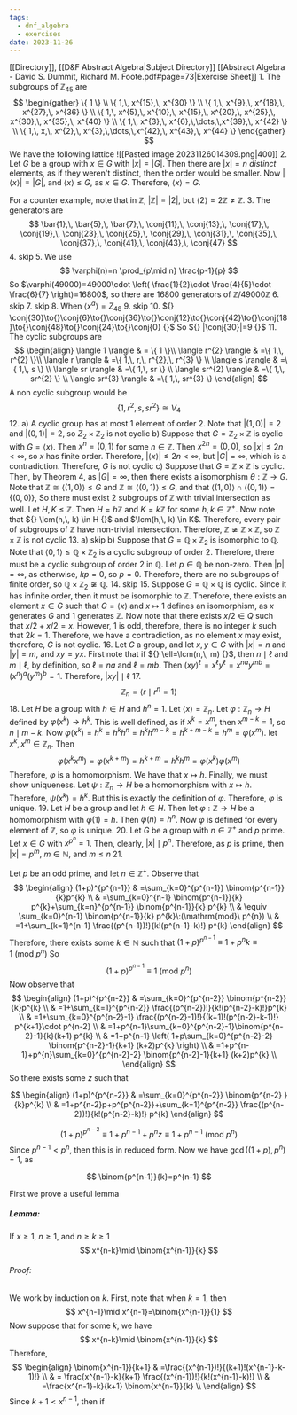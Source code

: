 ```yaml
---
tags:
  - dnf_algebra
  - exercises
date: 2023-11-26
---
```

[[Directory]], [[D&F Abstract Algebra|Subject Directory]]
[[Abstract Algebra - David S. Dummit, Richard M. Foote.pdf#page=73|Exercise Sheet]]
1. 
The subgroups of ${} \mathbb{Z}_{45} {}$ are 
$$
\begin{gather}
\{ 1 \} \\
\{ 1,\, x^{15},\, x^{30} \} \\
\{ 1,\, x^{9},\, x^{18},\, x^{27},\, x^{36} \} \\
\{ 1,\, x^{5},\, x^{10},\, x^{15},\, x^{20},\, x^{25},\, x^{30},\, x^{35},\, x^{40} \} \\
\{ 1,\, x^{3},\, x^{6},\,\dots,\,x^{39},\, x^{42} \} \\
\{ 1,\, x,\, x^{2},\, x^{3},\,\dots,\,x^{42},\, x^{43},\, x^{44} \}
\end{gather}
$$
We have the following lattice
![[Pasted image 20231126014309.png|400]]
2. 
Let $G$ be a group with ${} x \in G$ with ${} |x|=|G|$. Then there are $|x|=n$ *distinct* elements, as if they weren't distinct, then the order would be smaller. Now ${} |\langle x \rangle |=|G| {}$, and ${} \langle x \rangle \leq G$, as $x \in G.$ Therefore, ${} \langle x \rangle  {}=G$.

For a counter example, note that in $\mathbb{Z} {}$, ${} |\mathbb{Z}|=|2| {}$, but ${} \langle 2 \rangle =2\mathbb{Z}\neq \mathbb{Z} {}$.
3. 
The generators are 
$$
\bar{1},\, \bar{5},\, \bar{7},\, \conj{11},\, \conj{13},\, \conj{17},\,  \conj{19},\,  \conj{23},\, \conj{25},\, \conj{29},\, \conj{31},\, \conj{35},\, \conj{37},\, \conj{41},\, \conj{43},\, \conj{47}
$$
4. skip
5. 
We use
$$
\varphi(n)=n \prod_{p\mid n} \frac{p-1}{p}
$$
So $\varphi(49000)=49000\cdot \left( \frac{1}{2}\cdot \frac{4}{5}\cdot \frac{6}{7} \right)=16800$, so there are ${} 16800 {}$ generators of ${} \mathbb{Z} /49000\mathbb{Z}$
6. skip
7. skip
8. 
When ${} \langle x^{a} \rangle =Z_{48} {}$
9. skip
10. 
${} \conj{30}\to{}\conj{6}\to{}\conj{36}\to{}\conj{12}\to{}\conj{42}\to{}\conj{18}\to{}\conj{48}\to{}\conj{24}\to{}\conj{0} {}$
So ${} |\conj{30}|=9 {}$
11. 
The cyclic subgroups are
$$
\begin{align} 
\langle 1 \rangle  & = \{ 1 \}\\ 
\langle r^{2} \rangle  & =\{ 1,\, r^{2} \}\\
 \langle r \rangle  & =\{ 1,\, r,\, r^{2},\, r^{3} \}   \\
\langle s \rangle   & =\{ 1,\, s \} \\
\langle sr \rangle  & =\{ 1,\, sr \} \\
\langle sr^{2} \rangle  & =\{ 1,\, sr^{2} \} \\
\langle sr^{3} \rangle  & =\{ 1,\, sr^{3} \}
 \end{align}
$$
A non cyclic subgroup would be
$$
\{ 1,\, r^{2},\, s,\, sr^{2} \}\cong V_{4}
$$
12. 
a)
A cyclic group has at most $1$ element of order $2$. Note that ${} |(1,\, 0)|=2 {}$ and ${} |(0,\, 1)|=2 {}$, so ${} Z_{2} \times \mathbb{Z}_{2} {}$ is not cyclic
b)
Suppose that ${} G=\mathbb{Z}_{2} \times \mathbb{Z} {}$ is cyclic with ${} G=\langle x \rangle {}$. Then ${} x^{n}=(0,\, 1) {}$ for some ${} n \in \mathbb{Z}$. Then ${} x^{2n}=(0, 0) {}$, so $|x|\leq 2n<\infty$, so $x$ has finite order. Therefore, ${} |\langle x \rangle |\leq 2n<\infty {}$, but ${} |G|=\infty {}$, which is a contradiction. Therefore, $G$ is not cyclic
c)
Suppose that ${} G=\mathbb{Z} \times  \mathbb{Z} {}$ is cyclic. Then, by Theorem 4, as ${} |G|=\infty$, then there exists a isomorphism ${} \theta: \mathbb{Z} \to{}G {}$. Note that $\mathbb{Z}\cong \langle (1,\, 0) \rangle \leq G$ and $\mathbb{Z}\cong \langle (0,\, 1) \rangle \leq G {}$, and that ${} \langle (1,\, 0) \rangle \cap \langle (0,\, 1) \rangle =\{ (0,\, 0) \} {}$, So there must exist $2$ subgroups of $\mathbb{Z} {}$ with trivial intersection as well. Let ${} H,\,K\leq \mathbb{Z}$. Then ${} H=h\mathbb{Z} {}$ and ${} K=k\mathbb{Z}$ for some ${} h,\, k \in \mathbb{Z}^{+} {}$. Now note that ${} \lcm(h,\, k) \in H {}$ and $\lcm(h,\, k) \in K$. Therefore, every pair of subgroups of $\mathbb{Z} {}$ have non-trivial  intersection. Therefore, ${} \mathbb{Z}\not\cong \mathbb{Z} \times  \mathbb{Z}$, so ${} \mathbb{Z} \times  \mathbb{Z} {}$ is not cyclic
13. 
a) skip
b) 
Suppose that ${} G=\mathbb{Q} \times  \mathbb{Z}_{2} {}$ is isomorphic to $\mathbb{Q} {}$. Note that ${} \langle 0,\, 1 \rangle\leq \mathbb{Q} \times  \mathbb{Z}_{2}  {}$ is a cyclic subgroup of order 2. Therefore, there must be a cyclic subgroup of order $2$ in $\mathbb{Q}$. Let ${} p \in \mathbb{Q} {}$ be non-zero. Then ${} |p|=\infty {}$, as otherwise, ${} kp=0 {}$, so ${} p=0$. Therefore, there are no subgroups of finite order, so $\mathbb{Q} \times \mathbb{Z}_{2} \not\cong\mathbb{Q} {}$.
14. skip
15. 
Suppose $G=\mathbb{Q} \times  \mathbb{Q}$ is cyclic. Since it has infinite order, then it must be isomorphic to $\mathbb{Z} {}$. Therefore, there exists an element ${} x \in G {}$ such that ${} G=\langle x \rangle  {}$ and $x\mapsto 1 {}$ defines an isomorphism, as $x {}$ generates $G {}$ and $1 {}$ generates $\mathbb{Z} {}$. Now note that there exists ${} x /2\in Q {}$ such that $x / 2 +x /2=x$. However, $1 {}$ is odd, therefore, there is no integer ${} k$ such that ${} 2k=1 {}$. Therefore, we have a contradiction, as no element ${} x$ may exist, therefore, $G$ is not cyclic.
16. 
Let $G$ a group, and let ${} x,\, y \in G$ with ${} |x|=n {}$ and $|y|=m$, and ${} xy=yx {}$. First note that if ${} \ell=\lcm(n,\, m) {}$, then $n\mid \ell {}$ and $m\mid \ell {}$, by definition, so ${} \ell=na {}$ and ${} \ell=mb {}$. Then ${} (xy)^{\ell}=x^{\ell}y^{\ell}=x^{na}y^{mb}=(x^{n})^{a}(y^{m})^{b}=1 {}$. Therefore, ${} |xy| \mid \ell {}$
17. 
$${} \mathbb{Z}_{n}=\langle r \mid r^{n}=1 \rangle  {}$$
18. 
Let $H$ be a group with ${} h \in H {}$ and $h^{n}=1 {}$. Let ${} \langle x \rangle= \mathbb{Z}_{n}$. Let $\varphi:\mathbb{Z}_{n}\to{}H {}$ defined by ${} \varphi(x^{k})\to{}h^{k} {}$. This is well defined, as if ${} x^{k}=x^{m} {}$, then ${} x^{m-k}=1 {}$, so ${} n\mid m-k {}$. Now ${} \varphi(x^{k})=h^{k}=h^{k}h^{n}=h^{k}h^{m-k}=h^{k+m-k}=h^{m}=\varphi(x^{m})$. let ${} x^{k},\, x^{m} \in \mathbb{Z}_{n} {}$. Then 
$$
\varphi(x^{k}x^{m})=\varphi(x^{k+m})=h^{k+m}=h^{k}h^{m}=\varphi(x^{k})\varphi(x^{m})
$$
Therefore, $\varphi$ is a homomorphism. We have that $x\mapsto h$. Finally, we must show uniqueness. Let ${} \psi:\mathbb{Z}_{n}\to{}H {}$ be a homomorphism with $x\mapsto h$. Therefore, ${} \psi(x^{k})=h^{k}$. But this is exactly the definition of $\varphi$. Therefore, $\varphi$ is unique. 
19. 
Let $H$ be a group and let ${} h \in H$. Then let $\varphi: \mathbb{Z} \to{}H {}$ be a homomorphism with ${} \varphi(1)={}h {}$. Then $\varphi(n)=h^{n}$. Now $\varphi$ is defined for every element of $\mathbb{Z}$, so $\varphi$ is unique.
20. 
Let $G$ be a group with ${} n \in \mathbb{Z}^{+}$ and $p$ prime. Let ${} x \in G {}$ with ${} x^{p^{n}}=1 {}$. Then, clearly, ${} |x|\mid p^{n} {}$. Therefore, as $p {}$ is prime, then ${} |x|=p^{m} {}$, $m \in \mathbb{N}$, and $m\leq n {}$
21. 

Let ${} p$ be an odd prime, and let ${} n \in \mathbb{Z}^{+} {}$. Observe that
$$
\begin{align}
 (1+p)^{p^{n-1}} & =\sum_{k=0}^{p^{n-1}} \binom{p^{n-1}}{k}p^{k} \\
 & =\sum_{k=0}^{n-1} \binom{p^{n-1}}{k} p^{k}+\sum_{k=n}^{p^{n-1}} \binom{p^{n-1}}{k} p^{k} \\
 & \equiv \sum_{k=0}^{n-1} \binom{p^{n-1}}{k} p^{k}\:(\mathrm{mod}\  p^{n})  \\
 & =1+\sum_{k=1}^{n-1} \frac{(p^{n-1})!}{k!(p^{n-1}-k)!} p^{k} 
 \end{align}
$$
Therefore, there exists some ${} k \in \mathbb{N} {}$ such that ${} (1+p)^{p^{n-1}}\equiv 1+p^{n}k\equiv 1\:(\mathrm{mod}\  p^{n})  {}$
So
$$
(1+p)^{p^{n-1}}\equiv 1\:(\mathrm{mod}\  p^{n}) 
$$
Now observe that
$$
\begin{align}
 (1+p)^{p^{n-2}} & =\sum_{k=0}^{p^{n-2}} \binom{p^{n-2}}{k}p^{k} \\
 & =1+\sum_{k=1}^{p^{n-2}} \frac{(p^{n-2})!}{k!(p^{n-2}-k)!}p^{k} \\
 & =1+\sum_{k=0}^{p^{n-2}-1}  \frac{(p^{n-2}-1)!}{(k+1)!(p^{n-2}-k-1)!} p^{k+1}\cdot p^{n-2} \\
 & =1+p^{n-1}\sum_{k=0}^{p^{n-2}-1}\binom{p^{n-2}-1}{k}(k+1)  p^{k} \\
 & =1+p^{n-1} \left( 1+p\sum_{k=0}^{p^{n-2}-2} \binom{p^{n-2}-1}{k+1} (k+2)p^{k} \right) \\
 & =1+p^{n-1}+p^{n}\sum_{k=0}^{p^{n-2}-2} \binom{p^{n-2}-1}{k+1} (k+2)p^{k} \\
 \end{align}
$$
So there exists some $z {}$ such that

$$
\begin{align}
(1+p)^{p^{n-2}} & =\sum_{k=0}^{p^{n-2}} \binom{p^{n-2} }{k}p^{k} \\
 & =1+p^{n-2}p+p^{p^{n-2}}+\sum_{k=1}^{p^{n-2}} \frac{(p^{n-2})!}{k!(p^{n-2}-k)!} p^{k}
\end{align}
$$

$$
(1+p)^{p^{n-2}}\equiv 1+p^{n-1}+p^{n}z\equiv 1+p^{n-1} \:(\mathrm{mod}\  p^{n}) 
$$
Since ${} p^{n-1}<p^{n} {}$, then this is in reduced form.
Now we have ${} \gcd((1+p),\, p^{n})=1 {}$, as 

$$
\binom{p^{n-1}}{k}=p^{n-1}
$$

First we prove a useful lemma
##### Lemma:
If ${} x\geq 1 {}$, $n\geq 1 {}$, and ${} n\geq k\geq 1 {}$
$$
x^{n-k}\mid \binom{x^{n-1}}{k} 
$$
###### Proof:
We work by induction on $k {}$. First, note that when ${} k=1 {}$, then
$$
x^{n-1}\mid x^{n-1}=\binom{x^{n-1}}{1} 
$$
Now suppose that for some $k$, we have
$$
x^{n-k}\mid \binom{x^{n-1}}{k} 
$$
Therefore, 
$$
\begin{align}
\binom{x^{n-1}}{k+1}  & =\frac{(x^{n-1})!}{(k+1)!(x^{n-1}-k-1)!} \\
 & = \frac{x^{n-1}-k}{k+1} \frac{(x^{n-1})!}{k!(x^{n-1}-k)!} \\
 & =\frac{x^{n-1}-k}{k+1} \binom{x^{n-1}}{k} \\ 
\end{align}
$$
Since ${} k+1<x^{n-1}$, then if